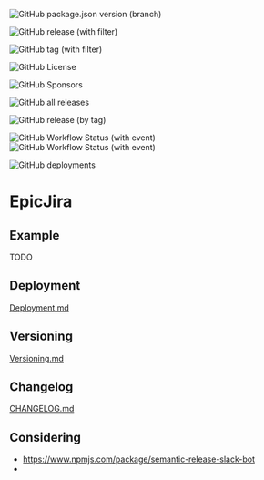 ![GitHub package.json version (branch)](https://img.shields.io/github/package-json/v/Porok12/epic-jira/master)

![GitHub release (with filter)](https://img.shields.io/github/v/release/Porok12/epic-jira)

![GitHub tag (with filter)](https://img.shields.io/github/v/tag/Porok12/epic-jira)

[//]: # (![GitHub repo size]&#40;https://img.shields.io/github/repo-size/Porok12/epic-jira&#41;)

[//]: # (![GitHub package.json dynamic]&#40;https://img.shields.io/github/package-json/keywords/Porok12/epic-jira&#41;)

![GitHub License](https://img.shields.io/github/license/Porok12/epic-jira)

![GitHub Sponsors](https://img.shields.io/github/sponsors/Porok12)

![GitHub all releases](https://img.shields.io/github/downloads/Porok12/epic-jira/total)

![GitHub release (by tag)](https://img.shields.io/github/downloads/Porok12/epic-jira/epic-jira-0.2.0/total)


![GitHub Workflow Status (with event)](https://img.shields.io/github/actions/workflow/status/Porok12/epic-jira/docker-publish.yml?label=docker%20workflow)
![GitHub Workflow Status (with event)](https://img.shields.io/github/actions/workflow/status/Porok12/epic-jira/versioning.yml?label=versioning%20workflow)

[//]: # (![GitHub tag checks state]&#40;https://img.shields.io/github/checks-status/Porok12/epic-jira/v0.2.0&#41;)

![GitHub deployments](https://img.shields.io/github/deployments/Porok12/epic-jira/github-pages?label=helm%20repository%20status)


# EpicJira

## Example

TODO

## Deployment

[Deployment.md](./docs/Deployment.md)

## Versioning

[Versioning.md](./docs/Versioning.md)

## Changelog

[CHANGELOG.md](./docs/CHANGELOG.md)

## Considering

- https://www.npmjs.com/package/semantic-release-slack-bot
- 
